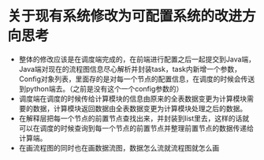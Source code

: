 # 关于现有系统修改为可配置系统的改进方向思考

+ 整体的修改应该是在调度端完成的，在前端进行配置之后一起提交到Java端，Java端对现在的流程图信息尽心解析并封装task，task内新增一个参数，Config对象列表，里面存的是对每一个节点的配置信息，在调度的时候会传送到python端去。（之前是没有这个一个config参数的）
+ 调度端在调度的时候传给计算模块的信息由原来的全表数据变更为计算模块需要的数据，计算模块返回数据由全表数据变更为计算模块处理之后的数据。
+ 在解释层把每一个节点的前置节点查找出来，并封装到list里去，这样的话就可以在调度的时候查询到每一个节点的前置节点并整理前置节点的数据传递给计算端。
+ 在画流程图的同时也在画数据流图，数据怎么流就流程图就怎么画

